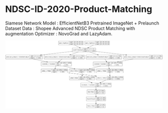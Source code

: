 # NDSC-ID-2020-Product-Matching

Siamese Network 
Model : EfficientNetB3 Pretrained ImageNet + Prelaunch Dataset 
Data : Shopee Advanced NDSC Product Matching with augmentation
Optimizer : NovoGrad and LazyAdam. 

<img src="https://github.com/farhantandia/NDSC-ID-2020-Product-Matching/blob/main/plot_model.jpg"/>
